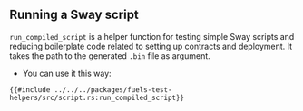 ## Running a Sway script

`run_compiled_script` is a helper function for testing simple Sway scripts and reducing  boilerplate  code  related to setting up contracts and deployment. It takes the path to the generated `.bin` file as argument.

- You can use it this way:

````rust,ignore
{{#include ../../../packages/fuels-test-helpers/src/script.rs:run_compiled_script}}
````
